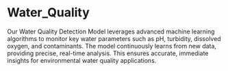 # Water_Quality
Our Water Quality Detection Model leverages advanced machine learning algorithms to monitor key water parameters such as pH, turbidity, dissolved oxygen, and contaminants. The model continuously learns from new data, providing precise, real-time analysis. This ensures accurate, immediate insights for  environmental water quality applications.
